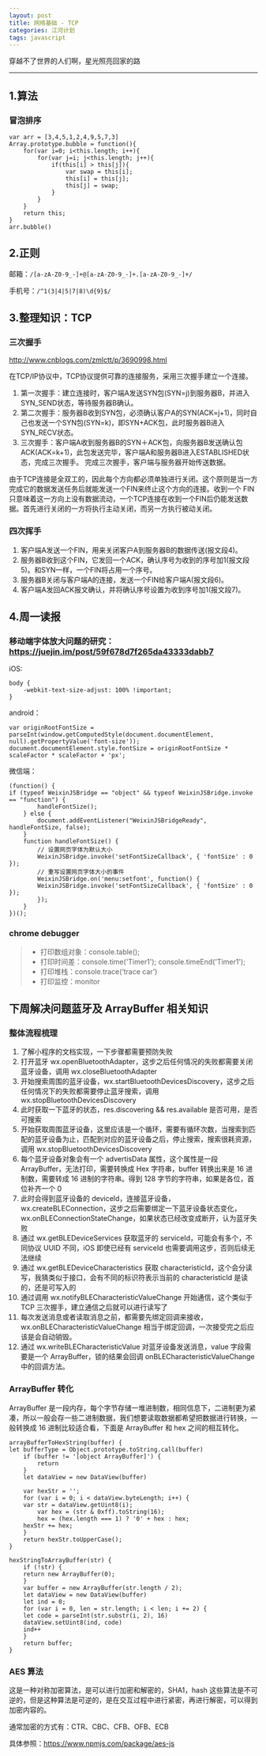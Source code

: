```yaml
---
layout: post
title: 网络基础 - TCP
categories: 江河计划
tags: javascript
---
```


穿越不了世界的人们啊，星光照亮回家的路

<!--more-->

* * *

## 1.算法
### 冒泡排序

    var arr = [3,4,5,1,2,4,9,5,7,3]
    Array.prototype.bubble = function(){
    	for(var i=0; i<this.length; i++){
    		for(var j=i; j<this.length; j++){
    			if(this[i] > this[j]){
    				var swap = this[i];
    				this[i] = this[j];
    				this[j] = swap;
    			}
    		}
    	}
    	return this;
    }
    arr.bubble()

## 2.正则

邮箱：`/[a-zA-Z0-9_-]+@[a-zA-Z0-9_-]+.[a-zA-Z0-9_-]+/`

手机号：`/^1(3|4|5|7|8)\d{9}$/`

## 3.整理知识：TCP
### 三次握手
http://www.cnblogs.com/zmlctt/p/3690998.html

在TCP/IP协议中，TCP协议提供可靠的连接服务，采用三次握手建立一个连接。
1.  第一次握手：建立连接时，客户端A发送SYN包(SYN=j)到服务器B，并进入SYN_SEND状态，等待服务器B确认。
2.  第二次握手：服务器B收到SYN包，必须确认客户A的SYN(ACK=j+1)，同时自己也发送一个SYN包(SYN=k)，即SYN+ACK包，此时服务器B进入SYN_RECV状态。
3.  三次握手：客户端A收到服务器B的SYN＋ACK包，向服务器B发送确认包ACK(ACK=k+1)，此包发送完毕，客户端A和服务器B进入ESTABLISHED状态，完成三次握手。
完成三次握手，客户端与服务器开始传送数据。

由于TCP连接是全双工的，因此每个方向都必须单独进行关闭。这个原则是当一方完成它的数据发送任务后就能发送一个FIN来终止这个方向的连接。收到一个 FIN只意味着这一方向上没有数据流动，一个TCP连接在收到一个FIN后仍能发送数据。首先进行关闭的一方将执行主动关闭，而另一方执行被动关闭。

### 四次挥手

1. 客户端A发送一个FIN，用来关闭客户A到服务器B的数据传送(报文段4)。
2. 服务器B收到这个FIN，它发回一个ACK，确认序号为收到的序号加1(报文段5)。和SYN一样，一个FIN将占用一个序号。
3. 服务器B关闭与客户端A的连接，发送一个FIN给客户端A(报文段6)。
4. 客户端A发回ACK报文确认，并将确认序号设置为收到序号加1(报文段7)。

## 4.周一读报

### 移动端字体放大问题的研究：https://juejin.im/post/59f678d7f265da43333dabb7
iOS: 

	body {
  		-webkit-text-size-adjust: 100% !important;
	}
	
android：

	var originRootFontSize = parseInt(window.getComputedStyle(document.documentElement, null).getPropertyValue('font-size'));
	document.documentElement.style.fontSize = originRootFontSize * scaleFactor * scaleFactor + 'px';
	
微信端：

	(function() {
   	if (typeof WeixinJSBridge == "object" && typeof WeixinJSBridge.invoke == "function") {
     		handleFontSize();
    	} else {
        	document.addEventListener("WeixinJSBridgeReady", handleFontSize, false);
    	}
    	function handleFontSize() {
        	// 设置网页字体为默认大小
        	WeixinJSBridge.invoke('setFontSizeCallback', { 'fontSize' : 0 });
        	// 重写设置网页字体大小的事件
        	WeixinJSBridge.on('menu:setfont', function() {
          	WeixinJSBridge.invoke('setFontSizeCallback', { 'fontSize' : 0 });
        	});
    	}
 	})();
 	
### chrome debugger

> * 打印数组对象：console.table();
> * 打印时间差：console.time('Timer1'); console.timeEnd('Timer1');
> * 打印堆栈：console.trace(‘trace car’)
> * 打印监控：monitor

## 下周解决问题蓝牙及 ArrayBuffer 相关知识

### 整体流程梳理

1. 了解小程序的文档实现，一下步骤都需要预防失败
2. 打开蓝牙 wx.openBluetoothAdapter，这步之后任何情况的失败都需要关闭蓝牙设备，调用 wx.closeBluetoothAdapter
3. 开始搜索周围的蓝牙设备，wx.startBluetoothDevicesDiscovery，这步之后任何情况下的失败都需要停止蓝牙搜索，调用 wx.stopBluetoothDevicesDiscovery
4. 此时获取一下蓝牙的状态，res.discovering && res.available 是否可用，是否可搜索
5. 开始获取周围蓝牙设备，这里应该是一个循环，需要有循环次数，当搜索到匹配的蓝牙设备为止，匹配到对应的蓝牙设备之后，停止搜索，搜索很耗资源，调用 wx.stopBluetoothDevicesDiscovery
6. 每个蓝牙设备对象会有一个 advertisData 属性，这个属性是一段 ArrayBuffer，无法打印，需要转换成 Hex 字符串，buffer 转换出来是 16 进制数，需要转成 16 进制的字符串。得到 128 字节的字符串，如果是各位，首位补齐一个 0
7. 此时会得到蓝牙设备的 deviceId，连接蓝牙设备，wx.createBLEConnection，这步之后需要绑定一下蓝牙设备状态变化，wx.onBLEConnectionStateChange，如果状态已经改变成断开，认为蓝牙失败
8. 通过 wx.getBLEDeviceServices 获取蓝牙的 serviceId，可能会有多个，不同协议 UUID 不同，iOS 即使已经有 serviceId 也需要调用这步，否则后续无法继续
9. 通过 wx.getBLEDeviceCharacteristics 获取 characteristicId，这个会分读写，我猜类似于接口，会有不同的标识符表示当前的 characteristicId 是读的，还是可写入的
10. 通过调用 wx.notifyBLECharacteristicValueChange 开始通信，这个类似于 TCP 三次握手，建立通信之后就可以进行读写了
11. 每次发送消息或者读取消息之前，都需要先绑定回调来接收，wx.onBLECharacteristicValueChange 相当于绑定回调，一次接受完之后应该是会自动销毁。
12. 通过 wx.writeBLECharacteristicValue 对蓝牙设备发送消息，value 字段需要是一个 ArrayBuffer，锁的结果会回调 onBLECharacteristicValueChange 中的回调方法。

### ArrayBuffer 转化

ArrayBuffer 是一段内存，每个字节存储一堆进制数，相同信息下，二进制更为紧凑，所以一般会存一些二进制数据，我们想要读取数据都希望把数据进行转换，一般转换成 16 进制比较适合看，下面是 ArrayBuffer 和 hex 之间的相互转化。

	arrayBufferToHexString(buffer) {
   	let bufferType = Object.prototype.toString.call(buffer)
     	if (buffer != '[object ArrayBuffer]') {
        	return
    	}
    	let dataView = new DataView(buffer)

     	var hexStr = '';
    	for (var i = 0; i < dataView.byteLength; i++) {
      	var str = dataView.getUint8(i);
        	var hex = (str & 0xff).toString(16);
        	hex = (hex.length === 1) ? '0' + hex : hex;
       	hexStr += hex;
    	}
    	return hexStr.toUpperCase();
  	}

 	hexStringToArrayBuffer(str) {
    	if (!str) {
      	return new ArrayBuffer(0);
     	}
     	var buffer = new ArrayBuffer(str.length / 2);
     	let dataView = new DataView(buffer)
    	let ind = 0;
    	for (var i = 0, len = str.length; i < len; i += 2) {
       	let code = parseInt(str.substr(i, 2), 16)
       	dataView.setUint8(ind, code)
       	ind++
    	}
		return buffer;
  	}
  	
### AES 算法

这是一种对称加密算法，是可以进行加密和解密的，SHA1，hash 这些算法是不可逆的，但是这种算法是可逆的，是在交互过程中进行紧密，再进行解密，可以得到加密内容的。

通常加密的方式有：CTR、CBC、CFB、OFB、ECB

具体参照：https://www.npmjs.com/package/aes-js